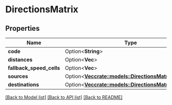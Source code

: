 # DirectionsMatrix

## Properties

Name | Type | Description | Notes
------------ | ------------- | ------------- | -------------
**code** | Option<**String**> |  | [optional]
**distances** | Option<**Vec<f32>**> |  | [optional]
**fallback_speed_cells** | Option<**Vec<f32>**> |  | [optional]
**sources** | Option<[**Vec<crate::models::DirectionsMatrixSources>**](directions_matrix_sources.md)> |  | [optional]
**destinations** | Option<[**Vec<crate::models::DirectionsMatrixSources>**](directions_matrix_sources.md)> |  | [optional]

[[Back to Model list]](../README.md#documentation-for-models) [[Back to API list]](../README.md#documentation-for-api-endpoints) [[Back to README]](../README.md)


